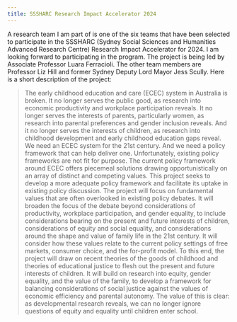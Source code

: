 ```yaml
---
title: SSSHARC Research Impact Accelerator 2024
--- 
```

A research team I am part of is one of the six teams that have been selected to participate in the SSSHARC (Sydney Social Sciences and Humanities Advanced Research Centre) Research Impact Accelerator for 2024. I am looking forward to participating in the program. The project is being led by Associate Professor Luara Ferracioli. The other team members are Professor Liz Hill and former Sydney Deputy Lord Mayor Jess Scully. Here is a short description of the project:


> The early childhood education and care (ECEC) system in Australia is broken. It no longer serves the public good, as research into economic productivity and workplace participation reveals. It no longer serves the interests of parents, particularly women, as research into parental preferences and gender inclusion reveals. And it no longer serves the interests of children, as research into childhood development and early childhood education gaps reveal. We need an ECEC system for the 21st century. And we need a policy framework that can help deliver one.
Unfortunately, existing policy frameworks are not fit for purpose. The current policy framework around ECEC offers piecemeal solutions drawing opportunistically on an array of distinct and competing values. This project seeks to develop a more adequate policy framework and facilitate its uptake in existing policy discussion. The project will focus on fundamental values that are often overlooked in existing policy debates. It will broaden the focus of the debate beyond considerations of productivity, workplace participation, and gender equality, to include considerations bearing on the present and future interests of children, considerations of equity and social equality, and considerations around the shape and value of family life in the 21st century. It will consider how these values relate to the current policy settings of free markets, consumer choice, and the for-profit model. To this end, the project will draw on recent theories of the goods of childhood and theories of educational justice to flesh out the present and future interests of children. It will build on research into equity, gender equality, and the value of the family, to develop a framework for balancing considerations of social justice against the values of economic efficiency and parental autonomy. The value of this is clear: as developmental research reveals, we can no longer ignore questions of equity and equality until children enter school.
